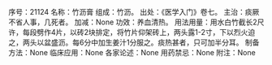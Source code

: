 序号：21124
名称：竹沥膏
组成：竹沥。
出处：《医学入门》卷七。
主治：痰厥不省人事，几死者。
加减：None
功效：养血清热。
用法用量：用水白竹截长2尺许，每段劈作4片，以砖2块排定，将竹片仰架砖上，两头露1-2寸，下以烈火迫之，两头以盆盛沥。每6分中加生姜汁1分服之。痰热甚者，只可加半分耳。
制备方法：None
临床应用：None
各家论述：None
用药禁忌：None
附注：None
